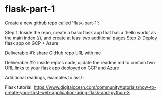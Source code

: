# flask-part-1

Create a new github repo called 'flask-part-1': 

Step 1: Inside the repo, create a basic flask app that has a 'hello world' as the main index (/), and create at least two additional pages
Step 2: Deploy flask app on GCP + Azure 

Deliverable #1: share GitHub repo URL with me

Deliverable #2: inside repo's code, update the readme.md to contain two
URL links to your flask app deployed on GCP and Azure

Additional readings, examples to assit:


Flask tutorial:
https://www.digitalocean.com/community/tutorials/how-to-create-your-first-web-application-using-flask-and-python-3